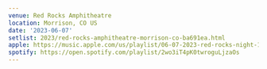 ```yaml
---
venue: Red Rocks Amphitheatre
location: Morrison, CO US
date: '2023-06-07'
setlist: 2023/red-rocks-amphitheatre-morrison-co-ba691ea.html
apple: https://music.apple.com/us/playlist/06-07-2023-red-rocks-night-1/pl.u-GgA55dgFD27Rej
spotify: https://open.spotify.com/playlist/2wo3iT4pK0twroguLjzaOs
---
```

